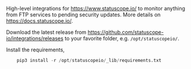 High-level integrations for https://www.statuscope.io/ to monitor anything from FTP services to pending security updates. More details on https://docs.statuscope.io/.

Download the latest release from https://github.com/statuscope-io/integrations/releases to your favorite folder, e.g. `/opt/statuscopeio/`.

Install the requirements,

```python
    pip3 install -r /opt/statuscopeio/_lib/requirements.txt
```

